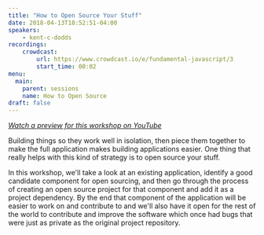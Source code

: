 ```yaml
---
title: "How to Open Source Your Stuff"
date: 2018-04-13T18:52:51-04:00
speakers:
    - kent-c-dodds
recordings:
    crowdcast:
        url: https://www.crowdcast.io/e/fundamental-javascript/3
        start_time: 00:02
menu:
  main:
    parent: sessions
    name: How to Open Source
draft: false
---
```


[_Watch a preview for this workshop on YouTube_](https://www.youtube.com/watch?v=6mtPPkKchcQ)

Building things so they work well in isolation, then piece them together to make the full application makes building applications easier. One thing that really helps with this kind of strategy is to open source your stuff.

In this workshop, we'll take a look at an existing application, identify a good candidate component for open sourcing, and then go through the process of creating an open source project for that component and add it as a project dependency. By the end that component of the application will be easier to work on and contribute to and we'll also have it open for the rest of the world to contribute and improve the software which once had bugs that were just as private as the original project repository.